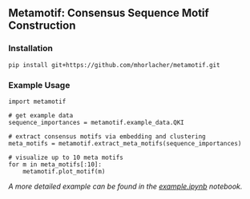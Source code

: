 ## Metamotif: Consensus Sequence Motif Construction

### Installation
```
pip install git+https://github.com/mhorlacher/metamotif.git
```

### Example Usage

```
import metamotif

# get example data
sequence_importances = metamotif.example_data.QKI

# extract consensus motifs via embedding and clustering
meta_motifs = metamotif.extract_meta_motifs(sequence_importances)

# visualize up to 10 meta motifs
for m in meta_motifs[:10]:
    metamotif.plot_motif(m)
```

*A more detailed example can be found in the [example.ipynb](https://github.com/mhorlacher/metamotif/blob/main/example.ipynb) notebook.*
